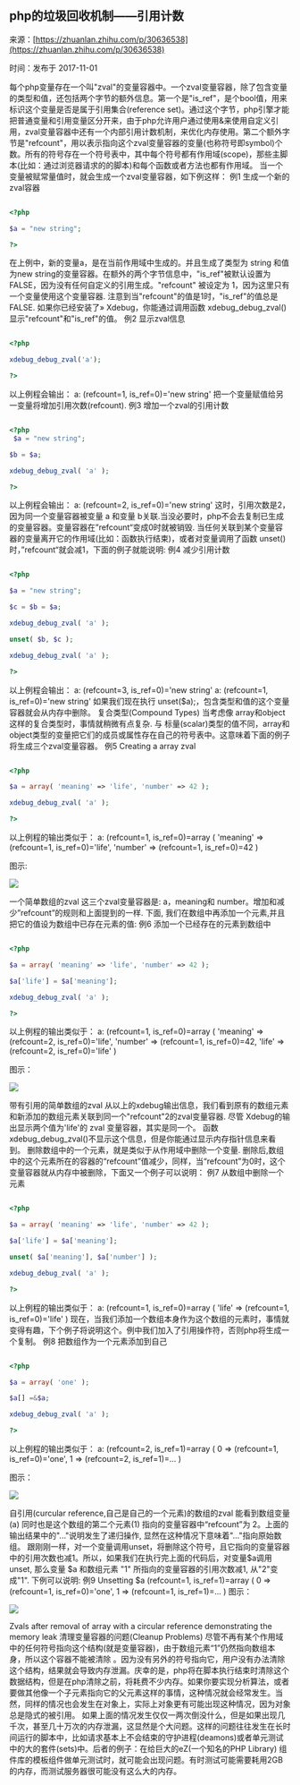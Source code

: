 ## php的垃圾回收机制——引用计数

来源：[https://zhuanlan.zhihu.com/p/30636538](https://zhuanlan.zhihu.com/p/30636538)

时间：发布于 2017-11-01

每个php变量存在一个叫"zval"的变量容器中。一个zval变量容器，除了包含变量的类型和值，还包括两个字节的额外信息。第一个是"is_ref"，是个bool值，用来标识这个变量是否是属于引用集合(reference set)。通过这个字节，php引擎才能把普通变量和引用变量区分开来，由于php允许用户通过使用&来使用自定义引用，zval变量容器中还有一个内部引用计数机制，来优化内存使用。第二个额外字节是"refcount"，用以表示指向这个zval变量容器的变量(也称符号即symbol)个数。所有的符号存在一个符号表中，其中每个符号都有作用域(scope)，那些主脚本(比如：通过浏览器请求的的脚本)和每个函数或者方法也都有作用域。 当一个变量被赋常量值时，就会生成一个zval变量容器，如下例这样： 例1 生成一个新的zval容器

```php

<?php 

$a = "new string";

?>

```

在上例中，新的变量a，是在当前作用域中生成的。并且生成了类型为 string 和值为new string的变量容器。在额外的两个字节信息中，"is_ref"被默认设置为 FALSE，因为没有任何自定义的引用生成。"refcount" 被设定为 1，因为这里只有一个变量使用这个变量容器. 注意到当"refcount"的值是1时，"is_ref"的值总是FALSE. 如果你已经安装了» Xdebug，你能通过调用函数 xdebug_debug_zval()显示"refcount"和"is_ref"的值。 例2 显示zval信息

```php

<?php 

xdebug_debug_zval('a');

?>

```

以上例程会输出： a: (refcount=1, is_ref=0)='new string' 把一个变量赋值给另一变量将增加引用次数(refcount). 例3 增加一个zval的引用计数

```php

<?php
 $a = "new string";

$b = $a;

xdebug_debug_zval( 'a' );

?>

```

以上例程会输出： a: (refcount=2, is_ref=0)='new string' 这时，引用次数是2，因为同一个变量容器被变量 a 和变量 b关联.当没必要时，php不会去复制已生成的变量容器。变量容器在”refcount“变成0时就被销毁. 当任何关联到某个变量容器的变量离开它的作用域(比如：函数执行结束)，或者对变量调用了函数 unset()时，”refcount“就会减1，下面的例子就能说明: 例4 减少引用计数

```php

<?php 

$a = "new string";

$c = $b = $a;

xdebug_debug_zval( 'a' );

unset( $b, $c );

xdebug_debug_zval( 'a' );

?>

```

以上例程会输出： a: (refcount=3, is_ref=0)='new string' a: (refcount=1, is_ref=0)='new string' 如果我们现在执行 unset($a);，包含类型和值的这个变量容器就会从内存中删除。 复合类型(Compound Types) 当考虑像 array和object这样的复合类型时，事情就稍微有点复杂. 与 标量(scalar)类型的值不同，array和 object类型的变量把它们的成员或属性存在自己的符号表中。这意味着下面的例子将生成三个zval变量容器。 例5 Creating a array zval

```php

<?php 

$a = array( 'meaning' => 'life', 'number' => 42 );

xdebug_debug_zval( 'a' );

?>

```

以上例程的输出类似于： a: (refcount=1, is_ref=0)=array (    'meaning' => (refcount=1, is_ref=0)='life',    'number' => (refcount=1, is_ref=0)=42 )

图示:

![][1]

一个简单数组的zval 这三个zval变量容器是: a，meaning和 number。增加和减少”refcount”的规则和上面提到的一样. 下面, 我们在数组中再添加一个元素,并且把它的值设为数组中已存在元素的值: 例6 添加一个已经存在的元素到数组中

```php

<?php 

$a = array( 'meaning' => 'life', 'number' => 42 );

$a['life'] = $a['meaning'];

xdebug_debug_zval( 'a' );

?>

```

以上例程的输出类似于： a: (refcount=1, is_ref=0)=array (    'meaning' => (refcount=2, is_ref=0)='life',    'number' => (refcount=1, is_ref=0)=42,    'life' => (refcount=2, is_ref=0)='life' )

图示：

![][2]

带有引用的简单数组的zval 从以上的xdebug输出信息，我们看到原有的数组元素和新添加的数组元素关联到同一个"refcount"2的zval变量容器. 尽管 Xdebug的输出显示两个值为'life'的 zval 变量容器，其实是同一个。 函数xdebug_debug_zval()不显示这个信息，但是你能通过显示内存指针信息来看到。 删除数组中的一个元素，就是类似于从作用域中删除一个变量. 删除后,数组中的这个元素所在的容器的“refcount”值减少，同样，当“refcount”为0时，这个变量容器就从内存中被删除，下面又一个例子可以说明： 例7 从数组中删除一个元素

```php

<?php 

$a = array( 'meaning' => 'life', 'number' => 42 );

$a['life'] = $a['meaning'];

unset( $a['meaning'], $a['number'] );

xdebug_debug_zval( 'a' );

?>

```

以上例程的输出类似于： a: (refcount=1, is_ref=0)=array (    'life' => (refcount=1, is_ref=0)='life' ) 现在，当我们添加一个数组本身作为这个数组的元素时，事情就变得有趣，下个例子将说明这个。例中我们加入了引用操作符，否则php将生成一个复制。 例8 把数组作为一个元素添加到自己

```php

<?php 

$a = array( 'one' );

$a[] =&$a;

xdebug_debug_zval( 'a' );

?>

```

以上例程的输出类似于： a: (refcount=2, is_ref=1)=array (    0 => (refcount=1, is_ref=0)='one',    1 => (refcount=2, is_ref=1)=... )

图示：

![][3]

自引用(curcular reference,自己是自己的一个元素)的数组的zval 能看到数组变量 (a) 同时也是这个数组的第二个元素(1) 指向的变量容器中“refcount”为 2。上面的输出结果中的"..."说明发生了递归操作, 显然在这种情况下意味着"..."指向原始数组。 跟刚刚一样，对一个变量调用unset，将删除这个符号，且它指向的变量容器中的引用次数也减1。所以，如果我们在执行完上面的代码后，对变量$a调用unset, 那么变量 $a 和数组元素 "1" 所指向的变量容器的引用次数减1, 从"2"变成"1". 下例可以说明: 例9 Unsetting $a (refcount=1, is_ref=1)=array (    0 => (refcount=1, is_ref=0)='one',    1 => (refcount=1, is_ref=1)=... ) 图示：

![][4]

Zvals after removal of array with a circular reference demonstrating the memory leak 清理变量容器的问题(Cleanup Problems) 尽管不再有某个作用域中的任何符号指向这个结构(就是变量容器)，由于数组元素“1”仍然指向数组本身，所以这个容器不能被清除 。因为没有另外的符号指向它，用户没有办法清除这个结构，结果就会导致内存泄漏。庆幸的是，php将在脚本执行结束时清除这个数据结构，但是在php清除之前，将耗费不少内存。如果你要实现分析算法，或者要做其他像一个子元素指向它的父元素这样的事情，这种情况就会经常发生。当然，同样的情况也会发生在对象上，实际上对象更有可能出现这种情况，因为对象总是隐式的被引用。 如果上面的情况发生仅仅一两次倒没什么，但是如果出现几千次，甚至几十万次的内存泄漏，这显然是个大问题。这样的问题往往发生在长时间运行的脚本中，比如请求基本上不会结束的守护进程(deamons)或者单元测试中的大的套件(sets)中。后者的例子：在给巨大的eZ(一个知名的PHP Library) 组件库的模板组件做单元测试时，就可能会出现问题。有时测试可能需要耗用2GB的内存，而测试服务器很可能没有这么大的内存。

[1]: ../img/v2-3a02aed6f48bba2cdb815d745f1ef593_r.jpg
[2]: ../img/v2-f099f6fa3e2b05fef867c573264d83bb_r.jpg
[3]: ../img/v2-06edeb0ea4888faa13079f43360ae440_r.jpg
[4]: ../img/v2-25703ec4cc8cd53c61d96ce566c039ff_r.jpg